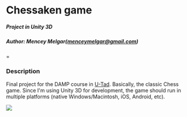 # Chessaken game
##### Project in Unity 3D
##### Author: Mencey Melgar(menceymelgar@gmail.com)
=
### Description

Final project for the DAMP course in [U-Tad](https://www.u-tad.com).
Basically, the classic Chess game. Since I'm using Unity 3D for development, the game should run in multiple platforms (native Windows/Macintosh, iOS, Android, etc).

![](http://menceymelgar.com/downloads/chessaken.png)
